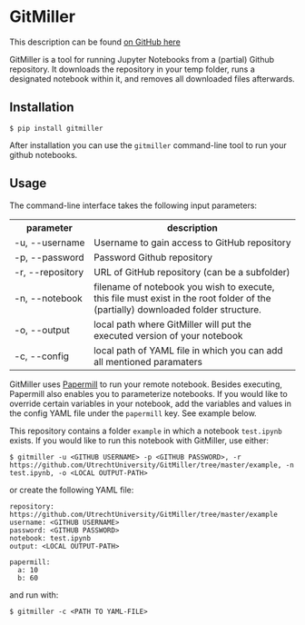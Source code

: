 
# GitMiller

This description can be found [on GitHub here](https://github.com/UtrechtUniversity/GitMiller)

GitMiller is a tool for running Jupyter Notebooks from a (partial) Github repository. It downloads the repository in your temp folder, runs a designated notebook within it, and 
removes all downloaded files afterwards.

## Installation

`$ pip install gitmiller`

After installation you can use the `gitmiller` command-line tool to run your github notebooks.

## Usage

The command-line interface takes the following input parameters:

<table>
<tr>
    <th>parameter</th>
    <th>description</th>
</tr>
<tr>
    <td nowrap>-u, --username</td>
    <td>Username to gain access to GitHub repository</td>
</tr>
<tr>
    <td nowrap>-p, --password</td>
    <td>Password Github repository</td>
</tr>
<tr>
    <td nowrap>-r, --repository</td>
    <td>URL of GitHub repository (can be a subfolder)</td>
</tr>
<tr>
    <td nowrap>-n, --notebook</td>
    <td>filename of notebook you wish to execute, this file must exist in the root folder of the (partially) downloaded folder structure.
    </td>
</tr>
<tr>
    <td nowrap>-o, --output</td>
    <td>local path where GitMiller will put the executed version of your notebook</td>
</tr>
<tr>
    <td nowrap>-c, --config</td>
    <td>local path of YAML file in which you can add all mentioned paramaters</td>
</tr>
</table>

GitMiller uses [Papermill](https://github.com/nteract/papermill) to run your remote notebook. Besides executing, Papermill also enables you to parameterize notebooks. If you would like to override certain variables in your notebook, add the variables and values in the config YAML file under the `papermill` key. See example below.

This repository contains a folder `example` in which a notebook `test.ipynb` exists. If you would like to run this notebook with GitMiller, use either:

```
$ gitmiller -u <GITHUB USERNAME> -p <GITHUB PASSWORD>, -r https://github.com/UtrechtUniversity/GitMiller/tree/master/example, -n test.ipynb, -o <LOCAL OUTPUT-PATH>
```
or create the following YAML file:
```
repository: https://github.com/UtrechtUniversity/GitMiller/tree/master/example
username: <GITHUB USERNAME>
password: <GITHUB PASSWORD>
notebook: test.ipynb
output: <LOCAL OUTPUT-PATH>

papermill:
  a: 10
  b: 60
```
and run with:
```
$ gitmiller -c <PATH TO YAML-FILE>
```



